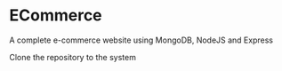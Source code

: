 # ECommerce
A complete e-commerce website using MongoDB, NodeJS and Express

Clone the repository to the system

